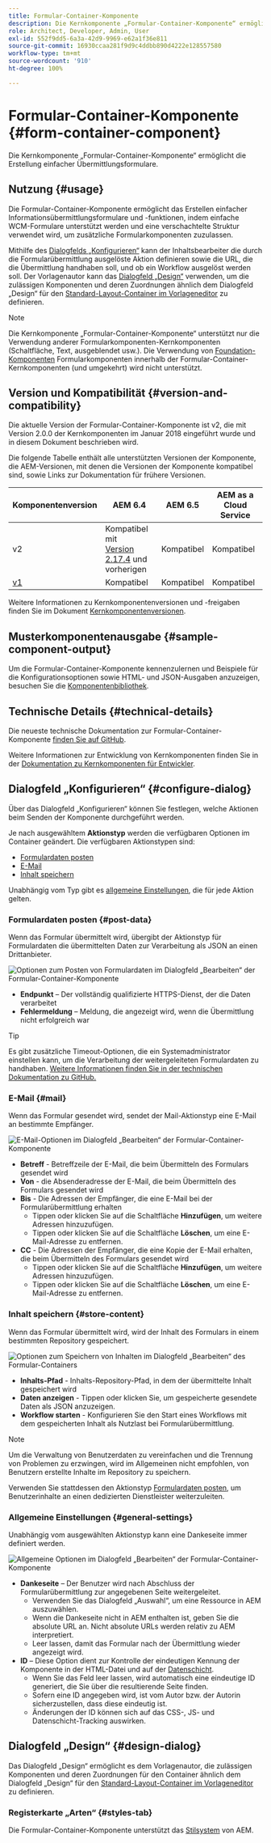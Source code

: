 ```yaml
---
title: Formular-Container-Komponente
description: Die Kernkomponente „Formular-Container-Komponente“ ermöglicht die Erstellung einfacher Übermittlungsformulare.
role: Architect, Developer, Admin, User
exl-id: 552f9dd5-6a3a-42d9-9969-e62a1f36e811
source-git-commit: 16930ccaa281f9d9c4ddbb890d4222e128557580
workflow-type: tm+mt
source-wordcount: '910'
ht-degree: 100%

---
```


# Formular-Container-Komponente {#form-container-component}

Die Kernkomponente „Formular-Container-Komponente“ ermöglicht die Erstellung einfacher Übermittlungsformulare.

## Nutzung {#usage}

Die Formular-Container-Komponente ermöglicht das Erstellen einfacher Informationsübermittlungsformulare und -funktionen, indem einfache WCM-Formulare unterstützt werden und eine verschachtelte Struktur verwendet wird, um zusätzliche Formularkomponenten zuzulassen.

Mithilfe des [Dialogfelds „Konfigurieren“](#configure-dialog) kann der Inhaltsbearbeiter die durch die Formularübermittlung ausgelöste Aktion definieren sowie die URL, die die Übermittlung handhaben soll, und ob ein Workflow ausgelöst werden soll. Der Vorlagenautor kann das [Dialogfeld „Design“](#design-dialog) verwenden, um die zulässigen Komponenten und deren Zuordnungen ähnlich dem Dialogfeld „Design“ für den [Standard-Layout-Container im Vorlageneditor](https://experienceleague.adobe.com/docs/experience-manager-cloud-service/sites/authoring/features/templates.html?lang=de) zu definieren.

>[!NOTE]
>
>Die Kernkomponente „Formular-Container-Komponente“ unterstützt nur die Verwendung anderer Formularkomponenten-Kernkomponenten (Schaltfläche, Text, ausgeblendet usw.). Die Verwendung von [Foundation-Komponenten](https://experienceleague.adobe.com/docs/experience-manager-65/authoring/siteandpage/default-components-foundation.html?lang=de) Formularkomponenten innerhalb der Formular-Container-Kernkomponenten (und umgekehrt) wird nicht unterstützt.

## Version und Kompatibilität {#version-and-compatibility}

Die aktuelle Version der Formular-Container-Komponente ist v2, die mit Version 2.0.0 der Kernkomponenten im Januar 2018 eingeführt wurde und in diesem Dokument beschrieben wird.

Die folgende Tabelle enthält alle unterstützten Versionen der Komponente, die AEM-Versionen, mit denen die Versionen der Komponente kompatibel sind, sowie Links zur Dokumentation für frühere Versionen.

| Komponentenversion | AEM 6.4 | AEM 6.5 | AEM as a Cloud Service |
|--- |--- |--- |---|
| v2 | Kompatibel mit<br>[Version 2.17.4](/help/versions.md) und vorherigen | Kompatibel | Kompatibel |
| [v1](/help/components/v1/form-container-v1.md) | Kompatibel | Kompatibel | Kompatibel |

Weitere Informationen zu Kernkomponentenversionen und -freigaben finden Sie im Dokument [Kernkomponentenversionen](/help/versions.md).

## Musterkomponentenausgabe {#sample-component-output}

Um die Formular-Container-Komponente kennenzulernen und Beispiele für die Konfigurationsoptionen sowie HTML- und JSON-Ausgaben anzuzeigen, besuchen Sie die [Komponentenbibliothek](https://adobe.com/go/aem_cmp_library_form_container_de).

## Technische Details {#technical-details}

Die neueste technische Dokumentation zur Formular-Container-Komponente [finden Sie auf GitHub](https://adobe.com/go/aem_cmp_tech_form_container_v2_de).

Weitere Informationen zur Entwicklung von Kernkomponenten finden Sie in der [Dokumentation zu Kernkomponenten für Entwickler](/help/developing/overview.md).

## Dialogfeld „Konfigurieren“ {#configure-dialog}

Über das Dialogfeld „Konfigurieren“ können Sie festlegen, welche Aktionen beim Senden der Komponente durchgeführt werden.

Je nach ausgewähltem **Aktionstyp** werden die verfügbaren Optionen im Container geändert. Die verfügbaren Aktionstypen sind:

* [Formulardaten posten](#post-data)
* [E-Mail](#mail)
* [Inhalt speichern](#store-content)

Unabhängig vom Typ gibt es [allgemeine Einstellungen](#general-settings), die für jede Aktion gelten.

### Formulardaten posten {#post-data}

Wenn das Formular übermittelt wird, übergibt der Aktionstyp für Formulardaten die übermittelten Daten zur Verarbeitung als JSON an einen Drittanbieter.

![Optionen zum Posten von Formulardaten im Dialogfeld „Bearbeiten“ der Formular-Container-Komponente](/help/assets/form-container-edit-post.png)

* **Endpunkt** – Der vollständig qualifizierte HTTPS-Dienst, der die Daten verarbeitet
* **Fehlermeldung** – Meldung, die angezeigt wird, wenn die Übermittlung nicht erfolgreich war

>[!TIP]
>Es gibt zusätzliche Timeout-Optionen, die ein Systemadministrator einstellen kann, um die Verarbeitung der weitergeleiteten Formulardaten zu handhaben. [Weitere Informationen finden Sie in der technischen Dokumentation zu GitHub.](https://github.com/adobe/aem-core-wcm-components/tree/master/content/src/content/jcr_root/apps/core/wcm/components/form/actions/rpc)

### E-Mail {#mail}

Wenn das Formular gesendet wird, sendet der Mail-Aktionstyp eine E-Mail an bestimmte Empfänger.

![E-Mail-Optionen im Dialogfeld „Bearbeiten“ der Formular-Container-Komponente](/help/assets/form-container-edit-mail.png)

* **Betreff** - Betreffzeile der E-Mail, die beim Übermitteln des Formulars gesendet wird
* **Von** - die Absenderadresse der E-Mail, die beim Übermitteln des Formulars gesendet wird
* **Bis** - Die Adressen der Empfänger, die eine E-Mail bei der Formularübermittlung erhalten
   * Tippen oder klicken Sie auf die Schaltfläche **Hinzufügen**, um weitere Adressen hinzuzufügen.
   * Tippen oder klicken Sie auf die Schaltfläche **Löschen**, um eine E-Mail-Adresse zu entfernen.
* **CC** - Die Adressen der Empfänger, die eine Kopie der E-Mail erhalten, die beim Übermitteln des Formulars gesendet wird
   * Tippen oder klicken Sie auf die Schaltfläche **Hinzufügen**, um weitere Adressen hinzuzufügen.
   * Tippen oder klicken Sie auf die Schaltfläche **Löschen**, um eine E-Mail-Adresse zu entfernen.

### Inhalt speichern {#store-content}

Wenn das Formular übermittelt wird, wird der Inhalt des Formulars in einem bestimmten Repository gespeichert.

![Optionen zum Speichern von Inhalten im Dialogfeld „Bearbeiten“ des Formular-Containers](/help/assets/form-container-edit-store.png)

* **Inhalts-Pfad** - Inhalts-Repository-Pfad, in dem der übermittelte Inhalt gespeichert wird
* **Daten anzeigen** - Tippen oder klicken Sie, um gespeicherte gesendete Daten als JSON anzuzeigen.
* **Workflow starten** - Konfigurieren Sie den Start eines Workflows mit dem gespeicherten Inhalt als Nutzlast bei Formularübermittlung.

>[!NOTE]
>
>Um die Verwaltung von Benutzerdaten zu vereinfachen und die Trennung von Problemen zu erzwingen, wird im Allgemeinen nicht empfohlen, von Benutzern erstellte Inhalte im Repository zu speichern.
>
>Verwenden Sie stattdessen den Aktionstyp [Formulardaten posten](#post-data), um Benutzerinhalte an einen dedizierten Dienstleister weiterzuleiten.

### Allgemeine Einstellungen {#general-settings}

Unabhängig vom ausgewählten Aktionstyp kann eine Dankeseite immer definiert werden.

![Allgemeine Optionen im Dialogfeld „Bearbeiten“ der Formular-Container-Komponente](/help/assets/form-container-edit-general.png)

* **Dankeseite** – Der Benutzer wird nach Abschluss der Formularübermittlung zur angegebenen Seite weitergeleitet.
   * Verwenden Sie das Dialogfeld „Auswahl“, um eine Ressource in AEM auszuwählen.
   * Wenn die Dankeseite nicht in AEM enthalten ist, geben Sie die absolute URL an. Nicht absolute URLs werden relativ zu AEM interpretiert.
   * Leer lassen, damit das Formular nach der Übermittlung wieder angezeigt wird.
* **ID** – Diese Option dient zur Kontrolle der eindeutigen Kennung der Komponente in der HTML-Datei und auf der [Datenschicht](/help/developing/data-layer/overview.md).
   * Wenn Sie das Feld leer lassen, wird automatisch eine eindeutige ID generiert, die Sie über die resultierende Seite finden.
   * Sofern eine ID angegeben wird, ist vom Autor bzw. der Autorin sicherzustellen, dass diese eindeutig ist.
   * Änderungen der ID können sich auf das CSS-, JS- und Datenschicht-Tracking auswirken.

## Dialogfeld „Design“ {#design-dialog}

Das Dialogfeld „Design“ ermöglicht es dem Vorlagenautor, die zulässigen Komponenten und deren Zuordnungen für den Container ähnlich dem Dialogfeld „Design“ für den [Standard-Layout-Container im Vorlageneditor](https://experienceleague.adobe.com/docs/experience-manager-cloud-service/sites/authoring/features/templates.html?lang=de) zu definieren.

### Registerkarte „Arten“ {#styles-tab}

Die Formular-Container-Komponente unterstützt das [Stilsystem](/help/get-started/authoring.md#component-styling) von AEM.
